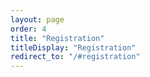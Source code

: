 ```yaml
---
layout: page
order: 4
title: "Registration"
titleDisplay: "Registration"
redirect_to: "/#registration"
---
```

